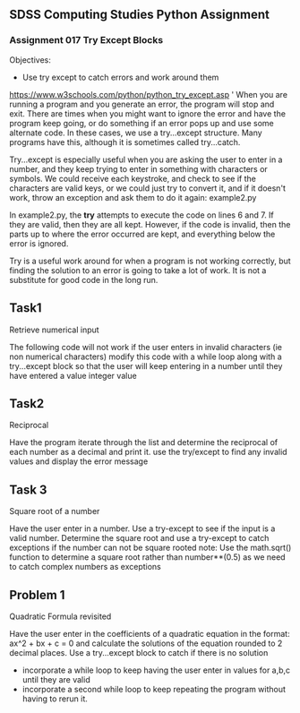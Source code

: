 ## SDSS Computing Studies Python Assignment
### Assignment 017 Try Except Blocks

Objectives:
* Use try except to catch errors and work around them

https://www.w3schools.com/python/python_try_except.asp
'
When you are running a program and you generate an error, the program will stop and exit.  There are times when you might want to ignore the error and have the program keep going, or do something if an error pops up and use some alternate code.  In these cases, we use a try...except structure.  Many programs have this, although it is sometimes called try...catch.


Try...except is especially useful when you are asking the user to enter in a number, and they keep trying to enter in something with characters or symbols.  We could receive each keystroke, and check to see if the characters are valid keys, or we could just try to convert it, and if it doesn't work, throw an exception and ask them to do it again: example2.py

In example2.py, the **try** attempts to execute the code on lines 6 and 7.  If they are valid, then they are all kept. However, if the code is invalid, then the parts up to where the error occurred are kept, and everything below the error is ignored.

Try is a useful work around for when a program is not working correctly, but finding the solution to an error is going to take a lot of work.  It is not a substitute for good code in the long run.

## Task1
Retrieve numerical input

The following code will not work if the user enters in  invalid characters (ie non numerical characters) modify this code with a while loop along with a try...except block so that the user will keep entering in a number until they have entered a value integer value

## Task2
Reciprocal

Have the program iterate through the list and determine the reciprocal of each number as a decimal and print it. use the try/except to find any invalid values and display the error message

## Task 3
Square root of a number

Have the user enter in a number.  Use a try-except to see if the input is a valid number.  Determine the square root and use a try-except to catch exceptions if the number can not be square rooted note: Use the math.sqrt() function to determine a square root rather than number**(0.5) as we need to catch complex numbers as exceptions

## Problem 1
Quadratic Formula revisited

Have the user enter in the coefficients of a quadratic equation in the format: ax^2 + bx + c = 0 and calculate the solutions of the equation rounded to 2 decimal places. Use a try...except block to catch if there is no solution
* incorporate a while loop to keep having the user enter in values for a,b,c until they are valid
* incorporate a second while loop to keep repeating the program without having to rerun it.